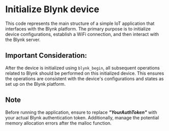 # Initialize Blynk device

This code represents the main structure of a simple IoT application that interfaces with the Blynk platform. The primary
purpose is to initialize device configurations, establish a WiFi connection, and then interact with the Blynk server.

## Important Consideration:

After the device is initialized using `blynk_begin`, all subsequent operations related to Blynk should be performed on
this initialized device. This ensures the operations are consistent with the device's configurations and states as set
up on the Blynk platform.

## Note

Before running the application, ensure to replace **_"YourAuthToken"_** with your actual Blynk authentication token.
Additionally, manage the potential memory allocation errors after the malloc function.
